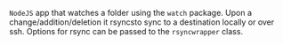 `NodeJS` app that watches a folder using the `watch` package. Upon a change/addition/deletion it rsyncsto sync to a destination locally or over ssh. Options for rsync can be passed to the `rsyncwrapper` class.
